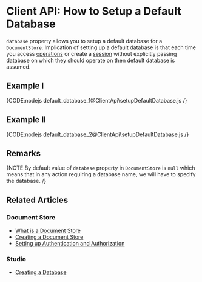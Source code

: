 # Client API: How to Setup a Default Database

`database` property allows you to setup a default database for a `DocumentStore`. Implication of setting up a default database is that each time you access [operations](../client-api/operations/what-are-operations) or create a [session](../client-api/session/what-is-a-session-and-how-does-it-work) without explicitly passing database on which they should operate on then default database is assumed.

## Example I

{CODE:nodejs default_database_1@ClientApi\setupDefaultDatabase.js /}

## Example II

{CODE:nodejs default_database_2@ClientApi\setupDefaultDatabase.js /}

## Remarks

{NOTE By default value of `database` property in `DocumentStore` is `null` which means that in any action requiring a database name, we will have to specify the database. /}

## Related Articles

### Document Store

- [What is a Document Store](../client-api/what-is-a-document-store)
- [Creating a Document Store](../client-api/creating-document-store)
- [Setting up Authentication and Authorization](../client-api/setting-up-authentication-and-authorization)

### Studio

- [Creating a Database](../studio/database/create-new-database/general-flow)
